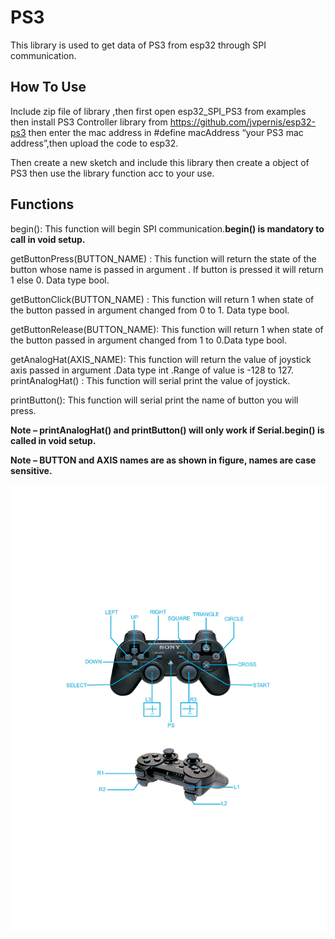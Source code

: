 # **PS3**
This library is used to get data of PS3 from esp32 through SPI communication.

## **How To Use**

 Include zip file of library ,then first open esp32_SPI_PS3 from examples then install PS3 Controller library from https://github.com/jvpernis/esp32-ps3 then enter the mac address in #define macAddress “your PS3 mac address”,then upload the code to esp32.

Then create a new sketch and include this library then create a object of PS3 then use the library function acc to your use.
  
## **Functions** 

begin(): This function will begin SPI communication.**begin() is mandatory to call in void setup.**

getButtonPress(BUTTON_NAME) : This function will return the state of the button whose name is passed in argument  . If button is pressed it will return 1 else 0. Data type bool.

getButtonClick(BUTTON_NAME) : This function will return 1 when state of the button passed in argument changed from 0 to 1. Data type bool.

getButtonRelease(BUTTON_NAME): This function will return 1 when state of the button passed in argument changed from 1 to 0.Data type bool.

getAnalogHat(AXIS_NAME):  This function will return the value of joystick axis passed in argument .Data type int .Range of value is -128 to 127. 
printAnalogHat() : This function will serial print the value of joystick.  

printButton(): This function will serial print the name of button you will press.

**Note – printAnalogHat() and printButton() will only  work if Serial.begin() is called in void setup.**

**Note – BUTTON and AXIS names are as shown in figure, names are case sensitive.**



<img src="ps3-page-001.jpg">


